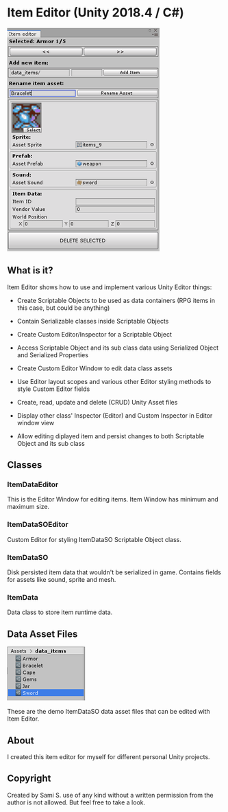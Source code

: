 # Item Editor (Unity 2018.4 / C#)

![Item Editor](/doc/item_editor.gif)

## What is it?

Item Editor shows how to use and implement various Unity Editor things:

* Create Scriptable Objects to be used as data containers (RPG items in this case, but could be anything)

* Contain Serializable classes inside Scriptable Objects

* Create Custom Editor/Inspector for a Scriptable Object

* Access Scriptable Object and its sub class data using Serialized Object and Serialized Properties

* Create Custom Editor Window to edit data class assets

* Use Editor layout scopes and various other Editor styling methods to style Custom Editor fields

* Create, read, update and delete (CRUD) Unity Asset files

* Display other class' Inspector (Editor) and Custom Inspector in Editor window view

* Allow editing diplayed item and persist changes to both Scriptable Object and its sub class


## Classes

### ItemDataEditor
This is the Editor Window for editing items. Item Window has minimum and maximum size.

### ItemDataSOEditor
Custom Editor for styling ItemDataSO Scriptable Object class.

### ItemDataSO
Disk persisted item data that wouldn't be serialized in game. Contains fields for assets like sound, sprite and mesh.

### ItemData
Data class to store item runtime data.



## Data Asset Files

![Item Data Files](/doc/item_data_files.png)

These are the demo ItemDataSO data asset files that can be edited with Item Editor.

## About
I created this item editor for myself for different personal Unity projects.

## Copyright 
Created by Sami S. use of any kind without a written permission from the author is not allowed. But feel free to take a look.
